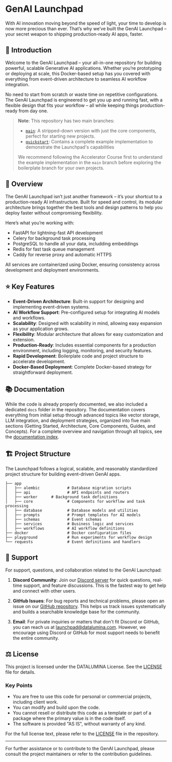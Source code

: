 # GenAI Launchpad

With AI innovation moving beyond the speed of light, your time to develop is now more precious than ever. That’s why we’ve built the GenAI Launchpad – your secret weapon to shipping production-ready AI apps, faster.

## 🚀 Introduction

Welcome to the GenAI Launchpad – your all-in-one repository for building powerful, scalable Generative AI applications. Whether you’re prototyping or deploying at scale, this Docker-based setup has you covered with everything from event-driven architecture to seamless AI workflow integration.

No need to start from scratch or waste time on repetitive configurations. The GenAI Launchpad is engineered to get you up and running fast, with a flexible design that fits your workflow – all while keeping things production-ready from day one.

> **Note**: This repository has two main branches:
> - [`main`](https://github.com/datalumina/genai-launchpad/tree/main): A stripped-down version with just the core components, perfect for starting new projects.
> - [`quickstart`](https://github.com/datalumina/genai-launchpad/tree/boilerplate): Contains a complete example implementation to demonstrate the Launchpad's capabilities
>
> We recommend following the Accelerator Course first to understand the example implementation in the `main` branch before exploring the boilerplate branch for your own projects.

## 🎯 Overview

The GenAI Launchpad isn’t just another framework – it’s your shortcut to a production-ready AI infrastructure. Built for speed and control, its modular architecture brings together the best tools and design patterns to help you deploy faster without compromising flexibility.

Here’s what you’re working with:

- FastAPI for lightning-fast API development
- Celery for background task processing
- PostgreSQL to handle all your data, includding embeddings
- Redis for fast task queue management
- Caddy for reverse proxy and automatic HTTPS

All services are containerized using Docker, ensuring consistency across development and deployment environments.

## ⭐ Key Features

- **Event-Driven Architecture**: Built-in support for designing and implementing event-driven systems.
- **AI Workflow Support**: Pre-configured setup for integrating AI models and workflows.
- **Scalability**: Designed with scalability in mind, allowing easy expansion as your application grows.
- **Flexibility**: Modular architecture that allows for easy customization and extension.
- **Production-Ready**: Includes essential components for a production environment, including logging, monitoring, and security features.
- **Rapid Development**: Boilerplate code and project structure to accelerate development.
- **Docker-Based Deployment**: Complete Docker-based strategy for straightforward deployment.

## 📚 Documentation

While the code is already properly documented, we also included a dedicated `docs` folder in the repository. The documentation covers everything from initial setup through advanced topics like vector storage, LLM integration, and deployment strategies, organized into five main sections (Getting Started, Architecture, Core Components, Guides, and Concepts). For a complete overview and navigation through all topics, see the [documentation index](docs/README.md).

## 🏗️ Project Structure

The Launchpad follows a logical, scalable, and reasonably standardized project structure for building event-driven GenAI apps.

```text
├── app
│   ├── alembic            # Database migration scripts
│   ├── api                # API endpoints and routers
│   ├── worker      # Background task definitions
│   ├── core               # Components for workflow and task processing
│   ├── database           # Database models and utilities
│   ├── prompts            # Prompt templates for AI models
│   ├── schemas            # Event schemas
│   ├── services           # Business logic and services
│   ├── workflows          # AI workflow definitions
├── docker                 # Docker configuration files
├── playground             # Run experiments for workflow design
└── requests               # Event definitions and handlers
```

## 💬 Support

For support, questions, and collaboration related to the GenAI Launchpad:

1. **Discord Community**: Join our [Discord server](https://discord.gg/H67KUD6vXe) for quick questions, real-time support, and feature discussions. This is the fastest way to get help and connect with other users.

2. **GitHub Issues**: For bug reports and technical problems, please open an issue on our [GitHub repository](https://github.com/datalumina/genai-launchpad/issues). This helps us track issues systematically and builds a searchable knowledge base for the community.

3. **Email**: For private inquiries or matters that don't fit Discord or GitHub, you can reach us at launchpad@datalumina.com. However, we encourage using Discord or GitHub for most support needs to benefit the entire community.

## ⚖️ License

This project is licensed under the DATALUMINA License. See the [LICENSE](/LICENSE) file for details.

### Key Points

- You are free to use this code for personal or commercial projects, including client work.
- You can modify and build upon the code.
- You cannot resell or distribute this code as a template or part of a package where the primary value is in the code itself.
- The software is provided "AS IS", without warranty of any kind.

For the full license text, please refer to the [LICENSE](/LICENSE) file in the repository.

---

For further assistance or to contribute to the GenAI Launchpad, please consult the project maintainers or refer to the contribution guidelines.
